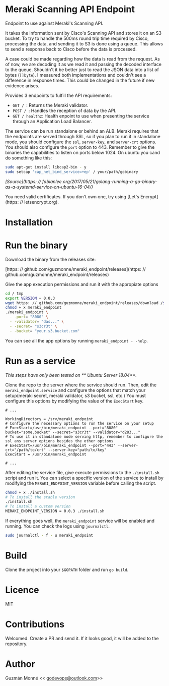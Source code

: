 # Meraki Scanning API Endpoint

Endpoint to use against Meraki's Scanning API.

It takes the information sent by Cisco's Scanning API and stores it on an S3 bucket. To try to handle the 500ms round trip time required by Cisco, processing the data, and sending it to S3 is done using a queue. This allows to send a response back to Cisco before the data is processed.

A case could be made regarding how the data is read from the request. As of now, we are decoding it as we read it and passing the decoded interface to the queue. Shouldn't it be better just to read the JSON data into a list of bytes (`[]byte`). I measured both implementations and couldn't see a difference in response times. This could be changed in the future if new evidence arises.

Provides 3 endpoints to fulfill the API requirements:

- `GET / `: Returns the Meraki validator.
- `POST / `: Handles the reception of data by the API.
- `GET / healthz`: Health enpoint to use when presenting the service through an Application Load Balancer.

The service can be run standalone or behind an ALB. Meraki requires that the endpoints are served through SSL, so if you plan to run it in standalone mode, you should configure the `ssl`, `server-key`, and `server-crt` options. You should also configure the `port` option to 443. Remember to give the binaries the capabilities to listen on ports below 1024. On ubuntu you cand do something like this:

```bash
sudo apt-get install libcap2-bin - y
sudo setcap 'cap_net_bind_service=+ep' / your/path/gobinary
```

_[Source](https: // fabianlee.org/2017/05/21/golang-running-a-go-binary-as-a-systemd-service-on-ubuntu-16-04/)_

You need valid certificates. If you don't own one, try using [Let's Encrypt](https: // letsencrypt.org).

# Installation

# Run the binary

Download the binary from the releases site:

[https: // github.com/guzmonne/meraki_endpoint/releases](https: // github.com/guzmonne/meraki_endpoint/releases)

Give the app execution permissions and run it with the appropiate options

```bash
cd / tmp
export VERSION = 0.0.3
wget https: // github.com/guzmonne/meraki_endpoint/releases/download /$VERSION/meraki_endpoint
chmod + x meraki_endpoint
./meraki_endpoint \
  - -port= "8080" \
  - -validator= "das..." \
  - -secret= "s3cr3t" \
  - -bucket= "your.s3.bucket.com"
```

You can see all the app options by running `meraki_endpoint - -help`.

# Run as a service

_This steps have only been tested on ** Ubuntu Server 18.04**._

Clone the repo to the server where the service should run. Then, edit the `meraki_endpoint.service` and configure the options that match your setup(meraki secret, meraki validator, s3 bucket, ssl, etc.) You must configure this options by modifying the value of the `ExecStart` key.

```service
# ...

WorkingDirectory = /srv/meraki_endpoint
# Configure the necessary options to run the service on your setup
# ExecStart=/usr/bin/meraki_endpoint --port="8080" --bucket="some.bucket" --secret="s3cr3t" --validator="d283..."
# To use it in standalone mode serving http, remember to configure the ssl ans server options besides the other options
# ExecStart=/usr/bin/meraki_endpoint --port="443" --server-crt="/path/to/crt" --server-key="path/to/key"
ExecStart = /usr/bin/meraki_endpoint

# ...
```

After editing the service file, give execute permissions to the `./install.sh` script and run it. You can select a specific version of the service to install by modifying the `MERAKI_ENDPOINT_VERSION` variable before calling the script.

```bash
chmod + x ./install.sh
# To install the stable version
./install.sh
# To install a custom version
MERAKI_ENDPOINT_VERSION = 0.0.3 ./install.sh
```

If everything goes well, the `meraki_endpoint` service will be enabled and running. You can check the logs using `journalctl`.

```bash
sudo journalctl - f - u meraki_endpoint
```

# Build

Clone the project into your `$GOPATH` folder and run `go build`.

# Licence

MIT

# Contributions

Welcomed. Create a PR and send it. If it looks good, it will be added to the repository.

# Author

Guzmán Monné << godevops@outlook.com>>
